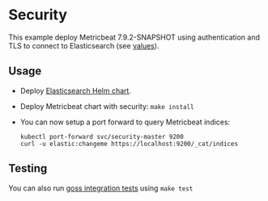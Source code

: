 # Security

This example deploy Metricbeat 7.9.2-SNAPSHOT using authentication and TLS to connect to
Elasticsearch (see [values][]).


## Usage

* Deploy [Elasticsearch Helm chart][].

* Deploy Metricbeat chart with security: `make install`

* You can now setup a port forward to query Metricbeat indices:

  ```
  kubectl port-forward svc/security-master 9200
  curl -u elastic:changeme https://localhost:9200/_cat/indices
  ```


## Testing

You can also run [goss integration tests][] using `make test`


[elasticsearch helm chart]: https://github.com/elastic/helm-charts/tree/7.9/elasticsearch/examples/security/
[goss integration tests]: https://github.com/elastic/helm-charts/tree/7.9/metricbeat/examples/security/test/goss.yaml
[values]: https://github.com/elastic/helm-charts/tree/7.9/metricbeat/examples/security/values.yaml
